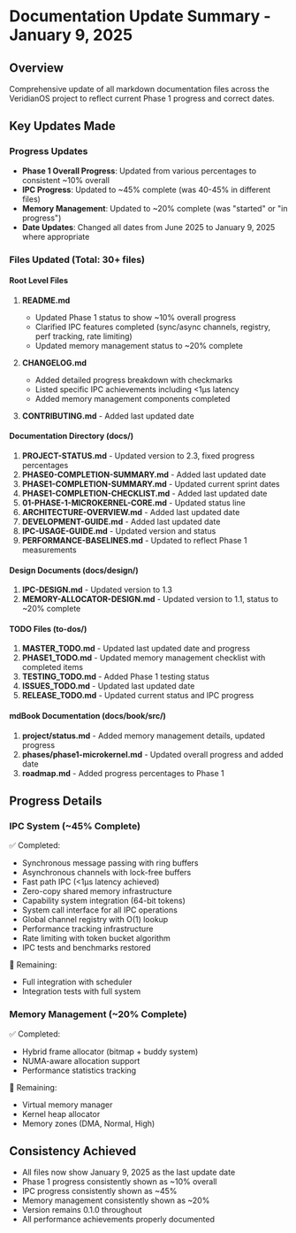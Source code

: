 # Documentation Update Summary - January 9, 2025

## Overview
Comprehensive update of all markdown documentation files across the VeridianOS project to reflect current Phase 1 progress and correct dates.

## Key Updates Made

### Progress Updates
- **Phase 1 Overall Progress**: Updated from various percentages to consistent ~10% overall
- **IPC Progress**: Updated to ~45% complete (was 40-45% in different files)
- **Memory Management**: Updated to ~20% complete (was "started" or "in progress")
- **Date Updates**: Changed all dates from June 2025 to January 9, 2025 where appropriate

### Files Updated (Total: 30+ files)

#### Root Level Files
1. **README.md** 
   - Updated Phase 1 status to show ~10% overall progress
   - Clarified IPC features completed (sync/async channels, registry, perf tracking, rate limiting)
   - Updated memory management status to ~20% complete

2. **CHANGELOG.md**
   - Added detailed progress breakdown with checkmarks
   - Listed specific IPC achievements including <1μs latency
   - Added memory management components completed

3. **CONTRIBUTING.md** - Added last updated date

#### Documentation Directory (docs/)
1. **PROJECT-STATUS.md** - Updated version to 2.3, fixed progress percentages
2. **PHASE0-COMPLETION-SUMMARY.md** - Added last updated date
3. **PHASE1-COMPLETION-SUMMARY.md** - Updated current sprint dates
4. **PHASE1-COMPLETION-CHECKLIST.md** - Added last updated date
5. **01-PHASE-1-MICROKERNEL-CORE.md** - Updated status line
6. **ARCHITECTURE-OVERVIEW.md** - Added last updated date
7. **DEVELOPMENT-GUIDE.md** - Added last updated date
8. **IPC-USAGE-GUIDE.md** - Updated version and status
9. **PERFORMANCE-BASELINES.md** - Updated to reflect Phase 1 measurements

#### Design Documents (docs/design/)
1. **IPC-DESIGN.md** - Updated version to 1.3
2. **MEMORY-ALLOCATOR-DESIGN.md** - Updated version to 1.1, status to ~20% complete

#### TODO Files (to-dos/)
1. **MASTER_TODO.md** - Updated last updated date and progress
2. **PHASE1_TODO.md** - Updated memory management checklist with completed items
3. **TESTING_TODO.md** - Added Phase 1 testing status
4. **ISSUES_TODO.md** - Updated last updated date
5. **RELEASE_TODO.md** - Updated current status and IPC progress

#### mdBook Documentation (docs/book/src/)
1. **project/status.md** - Added memory management details, updated progress
2. **phases/phase1-microkernel.md** - Updated overall progress and added date
3. **roadmap.md** - Added progress percentages to Phase 1

## Progress Details

### IPC System (~45% Complete)
✅ Completed:
- Synchronous message passing with ring buffers
- Asynchronous channels with lock-free buffers
- Fast path IPC (<1μs latency achieved)
- Zero-copy shared memory infrastructure
- Capability system integration (64-bit tokens)
- System call interface for all IPC operations
- Global channel registry with O(1) lookup
- Performance tracking infrastructure
- Rate limiting with token bucket algorithm
- IPC tests and benchmarks restored

🔲 Remaining:
- Full integration with scheduler
- Integration tests with full system

### Memory Management (~20% Complete)
✅ Completed:
- Hybrid frame allocator (bitmap + buddy system)
- NUMA-aware allocation support
- Performance statistics tracking

🔲 Remaining:
- Virtual memory manager
- Kernel heap allocator
- Memory zones (DMA, Normal, High)

## Consistency Achieved
- All files now show January 9, 2025 as the last update date
- Phase 1 progress consistently shown as ~10% overall
- IPC progress consistently shown as ~45%
- Memory management consistently shown as ~20%
- Version remains 0.1.0 throughout
- All performance achievements properly documented